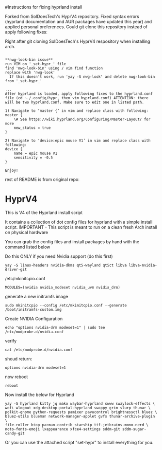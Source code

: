 #Instructions for fixing hyprland install

Forked from SolDoesTech's HyprV4 repository. Fixed syntax errors (hyprland documentation and AUR packages have updated this year) and applied personal preferences. Could git clone this repository instead of apply following fixes:

Right after git cloning SolDoesTech's HyprV4 respository when installing arch.
```

**nwg-look-bin issue**
run VIM on '_set-hypr_' file
find 'nwg-look-bin' using / vim find function
replace with 'nwg-look'
  If this doesn't work, run 'yay -S nwg-look' and delete nwg-look-bin from '_set-hypr_'

...
After hyprland is loaded, apply following fixes to the hyprland.conf file (cd ~./.config/hypr, then vim hyprland.conf) ATTENTION: there will be two hyprland.conf. Make sure to edit one in listed path.

1) Navigate to ‘master {’ in vim and replace class with following:
master {  
    \# See https://wiki.hyprland.org/Configuring/Master-Layout/ for more  
    new_status = true  
}  

2) Navigate to 'device:epic mouse V1’ in vim and replace class with following:
device {  
    name = epic mouse V1  
    sensitivity = -0.5  
}  

Enjoy!

```
rest of README is from original repo:


# HyprV4
This is V4 of the Hyprland install script

It contains a collection of dot config files for hyprland with a simple install script.
IMPORTANT - This script is meant to run on a clean fresh Arch install on physical hardware

You can grab the config files and install packages by hand with the command listed below

Do this ONLY if you need Nvidia support (do this first)
```
yay -S linux-headers nvidia-dkms qt5-wayland qt5ct libva libva-nvidia-driver-git

```
/etc/mkinitcpio.conf
```
MODULES=(nvidia nvidia_modeset nvidia_uvm nvidia_drm)
```
generate a new initramfs image
```
sudo mkinitcpio --config /etc/mkinitcpio.conf --generate /boot/initramfs-custom.img
```
Create NVIDIA Configuration
```
echo "options nvidia-drm modeset=1" | sudo tee /etc/modprobe.d/nvidia.conf
```
verify
```
cat /etc/modprobe.d/nvidia.conf
```
shoud return: 
```
options nvidia-drm modeset=1
```
now reboot
```
reboot
```

Now install the below for Hyprland

```
yay -S hyprland kitty jq mako waybar-hyprland swww swaylock-effects \
wofi wlogout xdg-desktop-portal-hyprland swappy grim slurp thunar \
polkit-gnome python-requests pamixer pavucontrol brightnessctl bluez \
bluez-utils blueman network-manager-applet gvfs thunar-archive-plugin \
file-roller btop pacman-contrib starship ttf-jetbrains-mono-nerd \
noto-fonts-emoji lxappearance xfce4-settings sddm-git sddm-sugar-candy-git 
```

Or you can use the attached script "set-hypr" to install everything for you.
